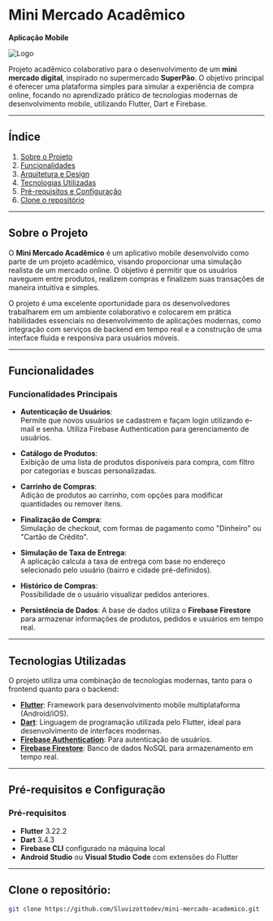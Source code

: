 # **Mini Mercado Acadêmico**  
**Aplicação Mobile**

![Logo](https://github.com/user-attachments/assets/c6771a8b-9c00-405d-a40a-28afbb28cf47)

Projeto acadêmico colaborativo para o desenvolvimento de um **mini mercado digital**, inspirado no supermercado **SuperPão**. O objetivo principal é oferecer uma plataforma simples para simular a experiência de compra online, focando no aprendizado prático de tecnologias modernas de desenvolvimento mobile, utilizando Flutter, Dart e Firebase.

---

## **Índice**

1. [Sobre o Projeto](#sobre-o-projeto)  
2. [Funcionalidades](#funcionalidades)  
3. [Arquitetura e Design](#arquitetura-e-design)  
4. [Tecnologias Utilizadas](#tecnologias-utilizadas)  
5. [Pré-requisitos e Configuração](#pre-requisitos-e-configuração)  
6. [Clone o repositório](#clone-o-repositorio)  

---

## **Sobre o Projeto**

O **Mini Mercado Acadêmico** é um aplicativo mobile desenvolvido como parte de um projeto acadêmico, visando proporcionar uma simulação realista de um mercado online. O objetivo é permitir que os usuários naveguem entre produtos, realizem compras e finalizem suas transações de maneira intuitiva e simples.

O projeto é uma excelente oportunidade para os desenvolvedores trabalharem em um ambiente colaborativo e colocarem em prática habilidades essenciais no desenvolvimento de aplicações modernas, como integração com serviços de backend em tempo real e a construção de uma interface fluida e responsiva para usuários móveis.

---

## **Funcionalidades**

### **Funcionalidades Principais**

- **Autenticação de Usuários**:  
  Permite que novos usuários se cadastrem e façam login utilizando e-mail e senha. Utiliza Firebase Authentication para gerenciamento de usuários.
  
- **Catálogo de Produtos**:  
  Exibição de uma lista de produtos disponíveis para compra, com filtro por categorias e buscas personalizadas.

- **Carrinho de Compras**:  
  Adição de produtos ao carrinho, com opções para modificar quantidades ou remover itens.

- **Finalização de Compra**:  
  Simulação de checkout, com formas de pagamento como "Dinheiro" ou "Cartão de Crédito". 

- **Simulação de Taxa de Entrega**:  
  A aplicação calcula a taxa de entrega com base no endereço selecionado pelo usuário (bairro e cidade pré-definidos).

- **Histórico de Compras**:  
  Possibilidade de o usuário visualizar pedidos anteriores.

- **Persistência de Dados**: A base de dados utiliza o **Firebase Firestore** para armazenar informações de produtos, pedidos e usuários em tempo real.

---

## **Tecnologias Utilizadas**

O projeto utiliza uma combinação de tecnologias modernas, tanto para o frontend quanto para o backend:

- **[Flutter](https://flutter.dev/)**: Framework para desenvolvimento mobile multiplataforma (Android/iOS).
- **[Dart](https://dart.dev/)**: Linguagem de programação utilizada pelo Flutter, ideal para desenvolvimento de interfaces modernas.
- **[Firebase Authentication](https://firebase.google.com/products/auth)**: Para autenticação de usuários.
- **[Firebase Firestore](https://firebase.google.com/products/firestore)**: Banco de dados NoSQL para armazenamento em tempo real.

---

## **Pré-requisitos e Configuração**

### **Pré-requisitos**
- **Flutter** 3.22.2
- **Dart** 3.4.3
- **Firebase CLI** configurado na máquina local
- **Android Studio** ou **Visual Studio Code** com extensões do Flutter

---

## **Clone o repositório**:
   ```bash
   git clone https://github.com/Sluvizottodev/mini-mercado-academico.git
